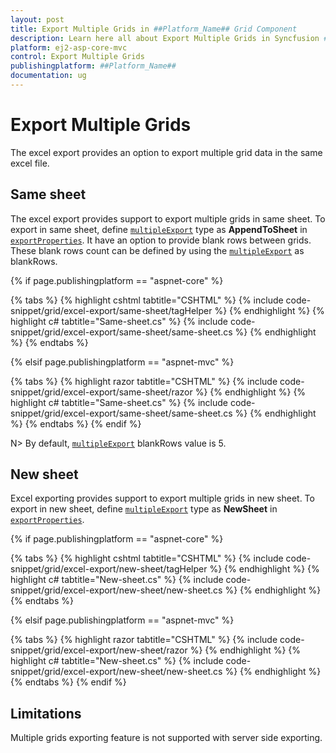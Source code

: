 ```yaml
---
layout: post
title: Export Multiple Grids in ##Platform_Name## Grid Component
description: Learn here all about Export Multiple Grids in Syncfusion ##Platform_Name## Grid component of Syncfusion Essential JS 2 and more.
platform: ej2-asp-core-mvc
control: Export Multiple Grids
publishingplatform: ##Platform_Name##
documentation: ug
---
```



# Export Multiple Grids

The excel export provides an option to export multiple grid data in the same excel file.

## Same sheet

The excel export provides support to export multiple grids in same sheet. To export in same sheet, define [`multipleExport`](https://ej2.syncfusion.com/documentation/api/grid/excelExportProperties/#multipleexport) type as **AppendToSheet** in [`exportProperties`](https://ej2.syncfusion.com/documentation/api/grid/excelExportProperties/#excelexportproperties). It have an option to provide blank rows between grids. These blank rows count can be defined by using the [`multipleExport`](https://ej2.syncfusion.com/documentation/api/grid/excelExportProperties/#multipleexport) as blankRows.

{% if page.publishingplatform == "aspnet-core" %}

{% tabs %}
{% highlight cshtml tabtitle="CSHTML" %}
{% include code-snippet/grid/excel-export/same-sheet/tagHelper %}
{% endhighlight %}
{% highlight c# tabtitle="Same-sheet.cs" %}
{% include code-snippet/grid/excel-export/same-sheet/same-sheet.cs %}
{% endhighlight %}
{% endtabs %}

{% elsif page.publishingplatform == "aspnet-mvc" %}

{% tabs %}
{% highlight razor tabtitle="CSHTML" %}
{% include code-snippet/grid/excel-export/same-sheet/razor %}
{% endhighlight %}
{% highlight c# tabtitle="Same-sheet.cs" %}
{% include code-snippet/grid/excel-export/same-sheet/same-sheet.cs %}
{% endhighlight %}
{% endtabs %}
{% endif %}



N> By default, [`multipleExport`](https://ej2.syncfusion.com/documentation/api/grid/excelExportProperties/#multipleexport) blankRows value is 5.

## New sheet

Excel exporting provides support to export multiple grids in new sheet. To export in new sheet, define  [`multipleExport`](https://ej2.syncfusion.com/documentation/api/grid/excelExportProperties/#multipleexport) type as **NewSheet** in [`exportProperties`](https://ej2.syncfusion.com/documentation/api/grid/excelExportProperties/#excelexportproperties).

{% if page.publishingplatform == "aspnet-core" %}

{% tabs %}
{% highlight cshtml tabtitle="CSHTML" %}
{% include code-snippet/grid/excel-export/new-sheet/tagHelper %}
{% endhighlight %}
{% highlight c# tabtitle="New-sheet.cs" %}
{% include code-snippet/grid/excel-export/new-sheet/new-sheet.cs %}
{% endhighlight %}
{% endtabs %}

{% elsif page.publishingplatform == "aspnet-mvc" %}

{% tabs %}
{% highlight razor tabtitle="CSHTML" %}
{% include code-snippet/grid/excel-export/new-sheet/razor %}
{% endhighlight %}
{% highlight c# tabtitle="New-sheet.cs" %}
{% include code-snippet/grid/excel-export/new-sheet/new-sheet.cs %}
{% endhighlight %}
{% endtabs %}
{% endif %}

## Limitations

Multiple grids exporting feature is not supported with server side exporting.